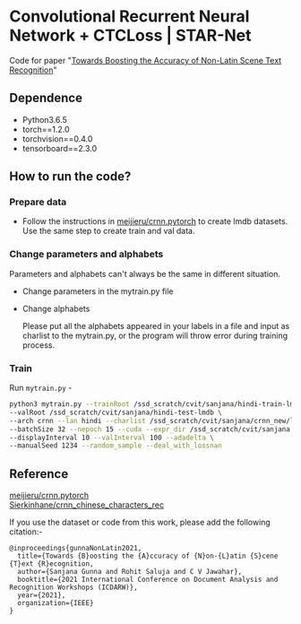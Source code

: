 # Convolutional Recurrent Neural Network + CTCLoss | STAR-Net

Code for paper "[Towards Boosting the Accuracy of Non-Latin Scene Text Recognition](https://cdn.iiit.ac.in/cdn/cvit.iiit.ac.in/images/ConferencePapers/2021/Improving_Arabic_STR_accuracies__ASAR21.pdf)"

## Dependence

- Python3.6.5
- torch==1.2.0
- torchvision==0.4.0
- tensorboard==2.3.0

## How to run the code?

### Prepare data

- Follow the instructions in [meijieru/crnn.pytorch](<https://github.com/meijieru/crnn.pytorch>) to create lmdb datasets.
	Use the same step to create train and val data.

### Change parameters and alphabets

Parameters and alphabets can't always be the same in different situation. 

- Change parameters in the mytrain.py file
- Change alphabets

  Please put all the alphabets appeared in your labels in a file and input as charlist to the mytrain.py, or the program will throw error during training process.

### Train

Run `mytrain.py` - 

```sh
python3 mytrain.py --trainRoot /ssd_scratch/cvit/sanjana/hindi-train-lmdb \
--valRoot /ssd_scratch/cvit/sanjana/hindi-test-lmdb \
--arch crnn --lan hindi --charlist /ssd_scratch/cvit/sanjana/crnn_new/lexicon.txt \
--batchSize 32 --nepoch 15 --cuda --expr_dir /ssd_scratch/cvit/sanjana \
--displayInterval 10 --valInterval 100 --adadelta \ 
--manualSeed 1234 --random_sample --deal_with_lossnan 
```

## Reference

[meijieru/crnn.pytorch](<https://github.com/meijieru/crnn.pytorch>) \
[Sierkinhane/crnn_chinese_characters_rec](<https://github.com/Sierkinhane/crnn_chinese_characters_rec>)

If you use the dataset or code from this work, please add the following citation:-

```
@inproceedings{gunnaNonLatin2021,
  title={Towards {B}oosting the {A}ccuracy of {N}on-{L}atin {S}cene {T}ext {R}ecognition,
  author={Sanjana Gunna and Rohit Saluja and C V Jawahar},
  booktitle={2021 International Conference on Document Analysis and Recognition Workshops (ICDARW)},
  year={2021},
  organization={IEEE}
}
```
